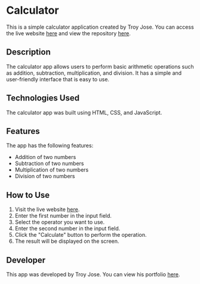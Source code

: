 # Calculator

This is a simple calculator application created by Troy Jose. You can access the live website [here](https://troyjosedev.github.io/calculator/) and view the repository [here](https://github.com/troyjosedev/calculator).

## Description

The calculator app allows users to perform basic arithmetic operations such as addition, subtraction, multiplication, and division. It has a simple and user-friendly interface that is easy to use.

## Technologies Used

The calculator app was built using HTML, CSS, and JavaScript.

## Features

The app has the following features:

- Addition of two numbers
- Subtraction of two numbers
- Multiplication of two numbers
- Division of two numbers

## How to Use

1. Visit the live website [here](https://troyjosedev.github.io/calculator/).
2. Enter the first number in the input field.
3. Select the operator you want to use.
4. Enter the second number in the input field.
5. Click the "Calculate" button to perform the operation.
6. The result will be displayed on the screen.

## Developer

This app was developed by Troy Jose. You can view his portfolio [here](https://troyjose.dev).
